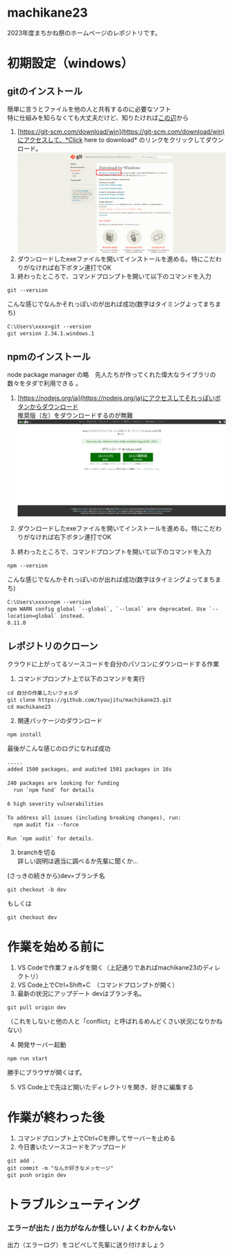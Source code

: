 # machikane23
2023年度まちかね祭のホームページのレポジトリです。

# 初期設定（windows）
## gitのインストール
簡単に言うとファイルを他の人と共有するのに必要なソフト  
特に仕組みを知らなくても大丈夫だけど、知りたければ[この辺](https://backlog.com/ja/git-tutorial/intro/01/)から

1. [https://git-scm.com/download/win](https://git-scm.com/download/win)にアクセスして、*Click here to download* のリンクをクリックしてダウンロード。
![](README_imgs/screenshot_git.png)
2. ダウンロードしたexeファイルを開いてインストールを進める。特にこだわりがなければ右下ボタン連打でOK
3. 終わったところで、コマンドプロンプトを開いて以下のコマンドを入力
```
git --version
```
こんな感じでなんかそれっぽいのが出れば成功(数字はタイミングよってまちまち)
```
C:\Users\xxxx>git --version
git version 2.34.1.windows.1
```

## npmのインストール
node package manager の略　先人たちが作ってくれた偉大なライブラリの数々をタダで利用できる
。  
1.  [https://nodejs.org/ja](https://nodejs.org/ja)にアクセスしてそれっぽいボタンからダウンロード  
推奨版（左）をダウンロードするのが無難
![](README_imgs/screenshot_node.png)

2. ダウンロードしたexeファイルを開いてインストールを進める。特にこだわりがなければ右下ボタン連打でOK
3. 終わったところで、コマンドプロンプトを開いて以下のコマンドを入力
```
npm --version
```
こんな感じでなんかそれっぽいのが出れば成功(数字はタイミングよってまちまち)
```
C:\Users\xxxx>npm --version
npm WARN config global `--global`, `--local` are deprecated. Use `--location=global` instead.
8.11.0
```

## レポジトリのクローン
クラウドに上がってるソースコードを自分のパソコンにダウンロードする作業  

1. コマンドプロンプト上で以下のコマンドを実行
```
cd 自分の作業したいフォルダ
git clone https://github.com/tyuujitu/machikane23.git
cd machikane23

```

2. 関連パッケージのダウンロード
```
npm install
```
最後がこんな感じのログになれば成功
```
.....
added 1500 packages, and audited 1501 packages in 16s

240 packages are looking for funding
  run `npm fund` for details

6 high severity vulnerabilities

To address all issues (including breaking changes), run:
  npm audit fix --force

Run `npm audit` for details.

```
3. branchを切る  
詳しい説明は適当に調べるか先輩に聞くか...

(さっきの続きから)dev=ブランチ名
```
git checkout -b dev
```
もしくは
```
git checkout dev
```


# 作業を始める前に
1. VS Codeで作業フォルダを開く（上記通りであればmachikane23のディレクトリ）
2. VS Code上でCtrl+Shift+C　（コマンドプロンプトが開く）
3. 最新の状況にアップデート
devはブランチ名。
```
git pull origin dev
```  
（これをしないと他の人と「conflict」と呼ばれるめんどくさい状況になりかねない）  

4. 開発サーバー起動
```
npm run start
```
勝手にブラウザが開くはず。

5. VS Code上で先ほど開いたディレクトリを開き、好きに編集する

# 作業が終わった後
1. コマンドプロンプト上でCtrl+Cを押してサーバーを止める
2. 今日書いたソースコードをアップロード
```
git add .
git commit -m "なんか好きなメッセージ"
git push origin dev
```


# トラブルシューティング
### エラーが出た / 出力がなんか怪しい / よくわかんない
出力（エラーログ）をコピペして先輩に送り付けましょう

